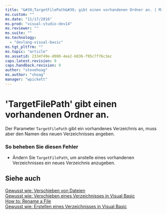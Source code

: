 ```yaml
---
title: "&#39;TargetFilePath&#39; gibt einen vorhandenen Ordner an. | Microsoft Docs"
ms.custom: ""
ms.date: "11/17/2016"
ms.prod: "visual-studio-dev14"
ms.reviewer: ""
ms.suite: ""
ms.technology: 
  - "devlang-visual-basic"
ms.tgt_pltfrm: ""
ms.topic: "article"
ms.assetid: 2334f49e-d080-4ee2-b036-f95c7f76c3ec
caps.latest.revision: 9
caps.handback.revision: 9
author: "stevehoag"
ms.author: "shoag"
manager: "wpickett"
---
```

# &#39;TargetFilePath&#39; gibt einen vorhandenen Ordner an.
Der Parameter `TargetFilePath` gibt ein vorhandenes Verzeichnis an, muss aber den Namen des neuen Verzeichnisses angeben.  
  
### So beheben Sie diesen Fehler  
  
-   Ändern Sie `TargetFilePath`, um anstelle eines vorhandenen Verzeichnisses ein neues Verzeichnis anzugeben.  
  
## Siehe auch  
 [Gewusst wie: Verschieben von Dateien](../../visual-basic/developing-apps/programming/drives-directories-files/how-to-move-a-file.md)   
 [Gewusst wie: Verschieben eines Verzeichnisses in Visual Basic](http://msdn.microsoft.com/de-de/0f26d1ef-c0a0-4445-8eb0-9b7d0490411c)   
 [How to: Rename a File](../../visual-basic/developing-apps/programming/drives-directories-files/how-to-rename-a-file.md)   
 [Gewusst wie: Erstellen eines Verzeichnisses in Visual Basic](http://msdn.microsoft.com/de-de/780c7afc-a03c-4b01-865a-510fe331b1cc)